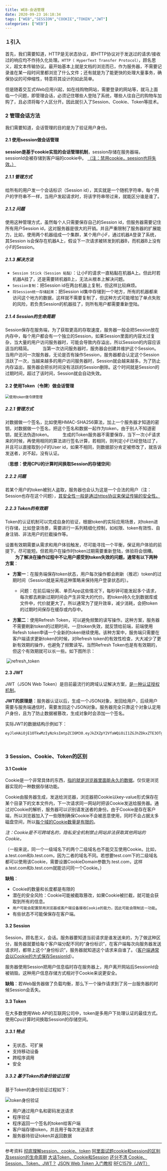 ```yaml
---
title: WEB-会话管理
date: 2020-09-23 16:18:34
tags: ["WEB","SESSION","COOKIE","TOKEN","JWT"]
categories: ["WEB"]
---
```


### １引入

首先，我们需要知道，HTTP是无状态协议，即HTTP协议对于发送过的请求/接收过的响应均不作持久化处理。`HTTP（ HyperText Transfer Protocol）`，顾名思义，超文本传输协议。最开始基本上就是文档的浏览而已，作为服务器，不需要记录谁在某一段时间里都浏览了什么文件；还有就是为了能更快的处理大量事务，确保协议的可伸缩性，特意将其设计的如此简单。
<!--more-->
但是随着交互式Web应用兴起，如在线购物网站，需要登录的网站等，就马上面临一个问题，即管理会话，必须记住哪些人登陆了系统，哪些人往自己的购物车加购了，且必须将每个人区分开。因此就引入了Session、Cookie、Token等技术。

### 2 管理会话方法

我们需要知道，会话管理的目的是为了验证用户身份。

#### 2.1 使用session做会话管理

**session是基于cookie实现的会话管理机制**，session存储在服务器端，sessionId会被存储到客户端的cookie中。
<u>（注：禁用cookie，seesion也将失效。）</u>

##### 2.1.1 管理方式

给所有的用户发一个会话标识（Session id），其实就是一个随机字符串，每个用户的字符串不一样，当用户发起请求时，将该字符串带过来，就能区分谁是谁了。

##### 2.1.2 问题

使用这种管理方式，虽然每个人只需要保存自己的Session id，但服务器需要记住所有用户Session id，这对服务器是很大的开销。并且严重限制了服务器的扩展能力，比如，使用两个机器组成一个集群，某个用户小F，通过机器A登录了系统，其Session is会保存在机器A上，假设下一次请求被转发到机器B，而机器B上没有小F的Session。
　　

##### 2.1.3 解决方法

- `Session Stick（Session 粘黏）`：让小F的请求一直粘黏在机器A上。但此时若机器A挂了，还是需要转机器B上，无法从根本上解决问题。
- `Session复制`：把Session id在两台机器上复制，但这样比较麻烦。
- `将Session统一存储起来`：把Session id集中存储到一个地方，所有的机器都来访问这个地方的数据，这样就不需要复制了，但这种方式可能增加了单点失败的风险，若负责Session的机器挂了，则所有用户都需要重新登陆。

##### 2.1.4 Session的生命周期

Session保存在服务端，为了获取更高的存取速度，服务器一般会把Session放在内存中，每个用户都会有一个独立的Session，如果Session里面的内容太过复杂，当大量的用户访问服务器时，可能会导致内存溢出，所以Session的内容应该适当的精简。
　　
当第一次访问服务器时，服务器会创建并维护这个Session。当用户访问一次服务器，无论是否有操作Session，服务器都会认定这个Session活跃了一次，当越来越多的用户访问服务器时，Session就会越来越多。为了防止内存溢出，服务器会把长时间没有活跃的Session删除。这个时间就是Session的过期时间，超过了该时间，Session就会自动失效。
　　

#### 2.2 使用Token（令牌）做会话管理

<img src="https://cdn.jsdelivr.net/gh/Jovry-Lee/cdn/img/HTTP/使用token做令牌管理.png" alt="使用token做令牌管理" style="zoom:80%;" />

##### 2.2.1 管理方式

对数据做一个签名，比如使用HMAC-SHA256算法，加上一个服务器才知道的密钥，对数据做一个签名，把这个签名和数据一起作为token，由于别人不知道密钥，就无法伪造token。
　　
生成的Token服务器不需要保存，当下一次小F请求来的时候，再使用相同的算法进行签名计算，若相同，则判定小F已经登陆过了，并且可以直接取到小F的User id，如果不相同，则数据部分肯定被修改了，就告诉发送者，对不起，没有认证。

（**思想：使用CPU的计算时间换取Session的存储空间**）

##### 2.2.2 问题

若某个用户的token被别人盗取，服务器也会认为这是一个合法的用户（注：Session也存在这个问题），<u>其安全性一般是通过https协议来保证传输的安全性。</u>

##### 2.2.3 Token的有效期

Token的认证机制可以完成自身的验证，根据token的实际应用场景，对token进行存储，比如登录场景，需要进行一系列精细化控制，如权限、token有效性、自身注销、非法用户的拦截操作等。

设置有效期需要从需求和用户体验触发，尽可能寻找一个平衡，保证用户体验的前提下，尽可能短。但若用户在操作时token过期需要重新登陆，体验将会很糟。
　　
**为了解决在操作过程中不让用户感受到token失效的问题，通常有以下两种方案**：

- **方案一**：在服务端保存token状态，用户每次操作都会刷新（推迟）token的过期时间（Session就是采用这种策略来保持用户登录状态的）。
  - 问题：在前后端分离、单页App这些情况下，每秒钟可能发起多个请求，每次都去刷新过期时间会产生非常大的代价。若token持久化到数据库或文件中，代价就更大了。所以通常为了提升效率，减少消耗，会把token的过期时间保存在缓存或内存中。

- **方案二**：使用Refresh Token，可以避免频繁的读写操作。这种方案，服务器不需要刷新token的过期时间，一旦token失效，就反馈给前端，前端使用Refesh token申请一个全新的token继续使用。该种方案中，服务端只需要在客户端请求更新token的时候，对Refresh token的有效性检查，大大减少了更新有效期的操作，也避免了频繁读写。当然Refresh Token也是有有效期的，但这个有效期就可以长一些。如下图所示：

​    ![refresh_token](https://cdn.jsdelivr.net/gh/Jovry-Lee/cdn/img/HTTP/refresh_token.png)

#### 2.3 JWT

JWT（JSON Web Token）是目前最流行的跨域认证解决方案，<u>是一种认证授权机制</u>。

**JWT的原理是**：服务器认证以后，生成一个JSON对象，发回给用户，后续用户需要与服务端通信时，需要发回这个JSON对象。服务器完全只靠这个对象认定用户身份，且为了防止数据被篡改，生成对象时会添加一个签名。

实际JWT的数据结构示例如下：

```
eyJleHAiOjE1OTkwMzIyNzksImtpZCI6M30.eyJkZXZpY2VfaWQiOiI1ZGJhZDkxZTE3OTgwOWVmYTZjYjc1ZmI3MmE2NzRlYyIsInNtX2RldmljZV9pZCI6IiIsImRpZ2l0YWxfZGV2aWNlX2lkIjoiIn0.fob_tbEagrBm3o3kK4qFdPw5tdJQG9uIQeg9ryCnIpk                   
```

​       

### 3 Session、Cookie、Token的区别

#### 3.1 Cookie

Cookie是一个非常具体的东西，<u>指的就是浏览器里面能永久的数据</u>。仅仅是浏览器实现的一种数据存储功能。

Cookie由服务器生成，发送给浏览器，浏览器把Cookie以key-value形式保存在某个目录下的文本文件内，下一次请求同一网站时把该Cookie发送给服务器。通过对Cookie的解析，服务器可以识别请发送者的身份。由于Cookie是存在客户端，所以浏览器加入了一些限制确保Cookie不会被恶意使用，同时不会占据太多磁盘空间，所以<u>每个域的Cookie数量是有限的</u>。

*注：Cookie是不可跨域名的，隐私安全机制禁止网站非法获取其他网站的Cookie。*

（一般来说，同一个一级域名下的两个二级域名也不能交互使用Cookie。比如，a.test.com和b.test.com，因为二者的域名不同。若想要test.com下的二级域名都可以使用该Cookie，需要设置CookieDomain参数为.test.com，这样a.test.com和b.test.com就能访问同一个Cookie。）



**缺陷**：

- Cookie的数量和长度都是有限的
- 潜在的安全风险：Cookie可能被截取篡改，如果Cookie被拦截，就可能会获取到所有的信息。
- `用户可能会配置禁用浏览器或客户端设备接收Cookie的能力，因此可能会限制这一功能`。
- 有些状态不可能保保存在客户端。



#### 3.2 Session

Session，顾名思义，会话。服务器要知道当前请求是谁发送来的，为了做这种区分，服务器就要给每个客户端分配不同的“身份标识”，在客户端每次向服务器发送请求时，都带上这个“身份标识”，服务器就知道这个请求来自谁了。（<u>客户端通常会以Cookie的方式保存SessionId</u>）。

服务器使用Session把用户信息临时存在服务器上，用户离开网站后SessionId会被销毁。这种用户信息存储方式相对于Cookie来说更安全。

**缺陷**：若Web服务器做了负载均衡，那么下一个操作请求到了另一台服务器的时候Session会丢失。



#### 3.3 Token

在大多数使用Web API的互联网公司中，token是多用户下处理认证的最佳方式。使用Cpu计算时间换取Session的存储空间。

##### 3.3.1 特点

- 无状态、可扩展
- 支持移动设备
- 跨程序调用
- 安全



##### 3.3.2 基于Token的身份验证过程

基于Token的身份验证过程如下：

![token身份验证](https://cdn.jsdelivr.net/gh/Jovry-Lee/cdn/img/HTTP/token身份验证.png)

- 用户通过用户名和密码发送请求
- 程序验证
- 程序返回一个签名的token给客户端
- 客户端存储token，并且用于每次发送请求
- 服务器待验证token并返回数据

------

参考资料
[彻底理解session、cookie、token](https://www.cnblogs.com/moyand/p/9047978.html)
[阿里面试题cookie和session的区别及session的生命周期](https://zhuanlan.zhihu.com/p/80716402)
[大话Token、Cookie和Session](https://zhuanlan.zhihu.com/p/88185448)
[还分不清 Cookie、Session、Token、JWT？](https://zhuanlan.zhihu.com/p/164696755)
[JSON Web Token 入门教程](https://www.ruanyifeng.com/blog/2018/07/json_web_token-tutorial.html)
[RFC1579（JWT）](https://tools.ietf.org/html/rfc7519)